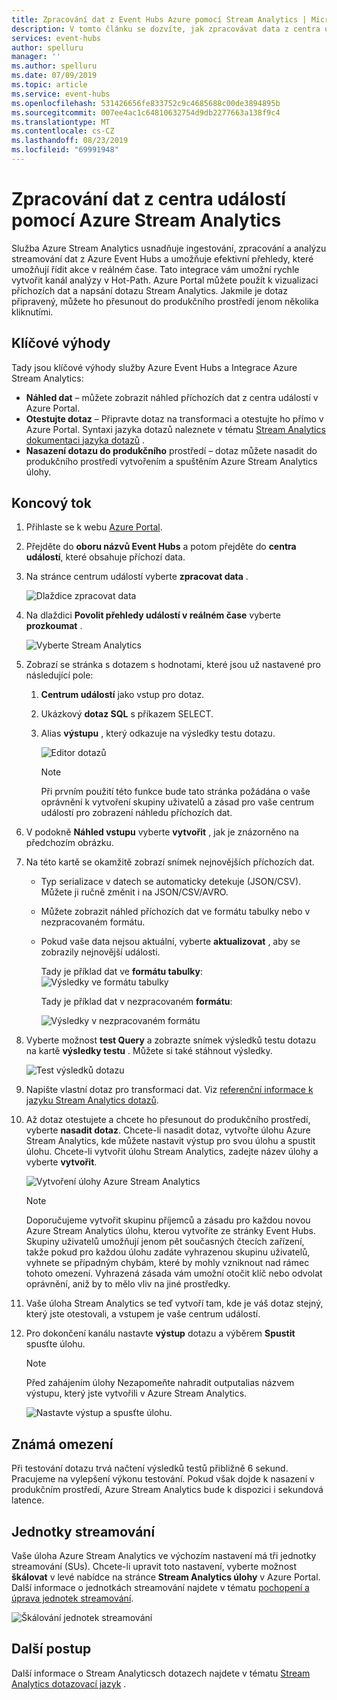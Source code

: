 ```yaml
---
title: Zpracování dat z Event Hubs Azure pomocí Stream Analytics | Microsoft Docs
description: V tomto článku se dozvíte, jak zpracovávat data z centra událostí Azure pomocí úlohy Azure Stream Analytics.
services: event-hubs
author: spelluru
manager: ''
ms.author: spelluru
ms.date: 07/09/2019
ms.topic: article
ms.service: event-hubs
ms.openlocfilehash: 531426656fe833752c9c4685688c00de3894895b
ms.sourcegitcommit: 007ee4ac1c64810632754d9db2277663a138f9c4
ms.translationtype: MT
ms.contentlocale: cs-CZ
ms.lasthandoff: 08/23/2019
ms.locfileid: "69991948"
---
```

# <a name="process-data-from-your-event-hub-using-azure-stream-analytics"></a>Zpracování dat z centra událostí pomocí Azure Stream Analytics 
Služba Azure Stream Analytics usnadňuje ingestování, zpracování a analýzu streamování dat z Azure Event Hubs a umožňuje efektivní přehledy, které umožňují řídit akce v reálném čase. Tato integrace vám umožní rychle vytvořit kanál analýzy v Hot-Path. Azure Portal můžete použít k vizualizaci příchozích dat a napsání dotazu Stream Analytics. Jakmile je dotaz připravený, můžete ho přesunout do produkčního prostředí jenom několika kliknutími. 

## <a name="key-benefits"></a>Klíčové výhody
Tady jsou klíčové výhody služby Azure Event Hubs a Integrace Azure Stream Analytics: 
- **Náhled dat** – můžete zobrazit náhled příchozích dat z centra událostí v Azure Portal.
- **Otestujte dotaz** – Připravte dotaz na transformaci a otestujte ho přímo v Azure Portal. Syntaxi jazyka dotazů naleznete v tématu [Stream Analytics dokumentaci jazyka dotazů](/stream-analytics-query/built-in-functions-azure-stream-analytics) .
- **Nasazení dotazu do produkčního** prostředí – dotaz můžete nasadit do produkčního prostředí vytvořením a spuštěním Azure Stream Analytics úlohy.

## <a name="end-to-end-flow"></a>Koncový tok

1. Přihlaste se k webu [Azure Portal](https://portal.azure.com). 
1. Přejděte do **oboru názvů Event Hubs** a potom přejděte do **centra událostí**, které obsahuje příchozí data. 
1. Na stránce centrum událostí vyberte **zpracovat data** .  

    ![Dlaždice zpracovat data](./media/process-data-azure-stream-analytics/process-data-tile.png)
1. Na dlaždici **Povolit přehledy událostí v reálném čase** vyberte **prozkoumat** . 

    ![Vyberte Stream Analytics](./media/process-data-azure-stream-analytics/process-data-page-explore-stream-analytics.png)
1. Zobrazí se stránka s dotazem s hodnotami, které jsou už nastavené pro následující pole:
    1. **Centrum událostí** jako vstup pro dotaz.
    1. Ukázkový **dotaz SQL** s příkazem SELECT. 
    1. Alias **výstupu** , který odkazuje na výsledky testu dotazu. 

        ![Editor dotazů](./media/process-data-azure-stream-analytics/query-editor.png)
        
        > [!NOTE]
        >  Při prvním použití této funkce bude tato stránka požádána o vaše oprávnění k vytvoření skupiny uživatelů a zásad pro vaše centrum událostí pro zobrazení náhledu příchozích dat.
1. V podokně **Náhled vstupu** vyberte **vytvořit** , jak je znázorněno na předchozím obrázku. 
1. Na této kartě se okamžitě zobrazí snímek nejnovějších příchozích dat.
    - Typ serializace v datech se automaticky detekuje (JSON/CSV). Můžete ji ručně změnit i na JSON/CSV/AVRO.
    - Můžete zobrazit náhled příchozích dat ve formátu tabulky nebo v nezpracovaném formátu. 
    - Pokud vaše data nejsou aktuální, vyberte **aktualizovat** , aby se zobrazily nejnovější události. 

        Tady je příklad dat ve **formátu tabulky**:   ![Výsledky ve formátu tabulky](./media/process-data-azure-stream-analytics/snapshot-results.png)

        Tady je příklad dat v nezpracovaném **formátu**: 

        ![Výsledky v nezpracovaném formátu](./media/process-data-azure-stream-analytics/snapshot-results-raw-format.png)
1. Vyberte možnost **test Query** a zobrazte snímek výsledků testu dotazu na kartě **výsledky testu** . Můžete si také stáhnout výsledky.

    ![Test výsledků dotazu](./media/process-data-azure-stream-analytics/test-results.png)
1. Napište vlastní dotaz pro transformaci dat. Viz [referenční informace k jazyku Stream Analytics dotazů](/stream-analytics-query/stream-analytics-query-language-reference).
1. Až dotaz otestujete a chcete ho přesunout do produkčního prostředí, vyberte **nasadit dotaz**. Chcete-li nasadit dotaz, vytvořte úlohu Azure Stream Analytics, kde můžete nastavit výstup pro svou úlohu a spustit úlohu. Chcete-li vytvořit úlohu Stream Analytics, zadejte název úlohy a vyberte **vytvořit**.

      ![Vytvoření úlohy Azure Stream Analytics](./media/process-data-azure-stream-analytics/create-stream-analytics-job.png)

      > [!NOTE] 
      >  Doporučujeme vytvořit skupinu příjemců a zásadu pro každou novou Azure Stream Analytics úlohu, kterou vytvoříte ze stránky Event Hubs. Skupiny uživatelů umožňují jenom pět současných čtecích zařízení, takže pokud pro každou úlohu zadáte vyhrazenou skupinu uživatelů, vyhnete se případným chybám, které by mohly vzniknout nad rámec tohoto omezení. Vyhrazená zásada vám umožní otočit klíč nebo odvolat oprávnění, aniž by to mělo vliv na jiné prostředky. 
1. Vaše úloha Stream Analytics se teď vytvoří tam, kde je váš dotaz stejný, který jste otestovali, a vstupem je vaše centrum událostí. 

9.  Pro dokončení kanálu nastavte **výstup** dotazu a výběrem **Spustit** spusťte úlohu.

    > [!NOTE]
    > Před zahájením úlohy Nezapomeňte nahradit outputalias názvem výstupu, který jste vytvořili v Azure Stream Analytics.

      ![Nastavte výstup a spusťte úlohu.](./media/process-data-azure-stream-analytics/set-output-start-job.png)


## <a name="known-limitations"></a>Známá omezení
Při testování dotazu trvá načtení výsledků testů přibližně 6 sekund. Pracujeme na vylepšení výkonu testování. Pokud však dojde k nasazení v produkčním prostředí, Azure Stream Analytics bude k dispozici i sekundová latence.

## <a name="streaming-units"></a>Jednotky streamování
Vaše úloha Azure Stream Analytics ve výchozím nastavení má tři jednotky streamování (SUs). Chcete-li upravit toto nastavení, vyberte možnost **škálovat** v levé nabídce na stránce **Stream Analytics úlohy** v Azure Portal. Další informace o jednotkách streamování najdete v tématu [pochopení a úprava jednotek streamování](../stream-analytics/stream-analytics-streaming-unit-consumption.md).

![Škálování jednotek streamování](./media/process-data-azure-stream-analytics/scale.png)

## <a name="next-steps"></a>Další postup
Další informace o Stream Analyticsch dotazech najdete v tématu [Stream Analytics dotazovací jazyk](/stream-analytics-query/built-in-functions-azure-stream-analytics) .
